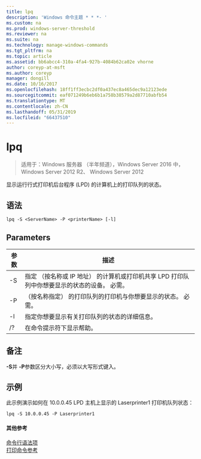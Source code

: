 ```yaml
---
title: lpq
description: 'Windows 命令主题 * * *- '
ms.custom: na
ms.prod: windows-server-threshold
ms.reviewer: na
ms.suite: na
ms.technology: manage-windows-commands
ms.tgt_pltfrm: na
ms.topic: article
ms.assetid: bb6abcc4-310a-4fa4-927b-4084b62ca02e vhorne
author: coreyp-at-msft
ms.author: coreyp
manager: dongill
ms.date: 10/16/2017
ms.openlocfilehash: 18ff1ff3ecbc2df0a437ec8a465dec9a12123ede
ms.sourcegitcommit: eaf071249b6eb6b1a758b38579a2d87710abfb54
ms.translationtype: MT
ms.contentlocale: zh-CN
ms.lasthandoff: 05/31/2019
ms.locfileid: "66437510"
---
```

# <a name="lpq"></a>lpq

>适用于：Windows 服务器 （半年频道），Windows Server 2016 中，Windows Server 2012 R2、 Windows Server 2012

显示运行行式打印机后台程序 (LPD) 的计算机上的打印队列的状态。  

## <a name="syntax"></a>语法  
```  
lpq -S <ServerName> -P <printerName> [-l]  
```  
## <a name="parameters"></a>Parameters  

|    参数     |                                                                        描述                                                                        |
|------------------|-----------------------------------------------------------------------------------------------------------------------------------------------------------|
| -S <ServerName>  | 指定 （按名称或 IP 地址） 的计算机或打印机共享 LPD 打印队列中你想要显示的状态的设备。 必需。 |
| -P <printerName> |                           （按名称指定） 的打印队列的打印机与你想要显示的状态。 必需。                           |
|        -l        |                                      指定你想要显示有关打印队列的状态的详细信息。                                      |
|        /?        |                                                           在命令提示符下显示帮助。                                                            |

## <a name="remarks"></a>备注  
**-S**并 **-P**参数区分大小写，必须以大写形式键入。  
## <a name="BKMK_examples"></a>示例  
此示例演示如何在 10.0.0.45 LPD 主机上显示的 Laserprinter1 打印机队列状态：  
```  
lpq -S 10.0.0.45 -P Laserprinter1  
```  
#### <a name="additional-references"></a>其他参考  
[命令行语法项](command-line-syntax-key.md)  
[打印命令参考](print-command-reference.md)  
